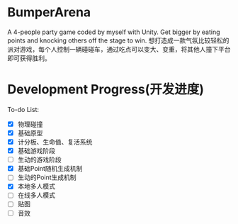 # BumperArena

A 4-people party game coded by myself with Unity. Get bigger by eating points and knocking others off the stage to win.
想打造成一款气氛比较轻松的派对游戏，每个人控制一辆碰碰车，通过吃点可以变大、变重，将其他人撞下平台即可获得胜利。

# Development Progress(开发进度)

To-do List:

- [x] 物理碰撞
- [x] 基础原型
- [x] 计分板、生命值、复活系统
- [x] 基础游戏阶段
- [ ] 生动的游戏阶段
- [x] 基础Point随机生成机制
- [ ] 生动的Point生成机制
- [x] 本地多人模式
- [ ] 在线多人模式
- [ ] 贴图
- [ ] 音效

